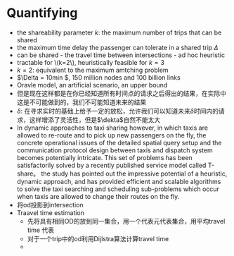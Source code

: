 Quantifying
======
<script type="text/javascript" src="http://cdn.mathjax.org/mathjax/latest/MathJax.js?config=default"></script>
- the shareability parameter $k$: the maximum number of trips that can be shared
- the maximum time delay the passenger can tolerate in a shared trip $\Delta$
- can be shared - the travel time between intersections - ad hoc heuristic
- tractable for \\(k=2\\), heuristically feasible for $k=3$
- $k=2$: equivalent to the maximum amtching problem 
- $\Delta = 10min $, 150 million nodes and 100 billion links
- Oravle model, an artificial scenario, an upper bound
- 但是现在这样都是在你已经知道所有时间点的请求之后得出的结果，在实际中这是不可能做到的，我们不可能知道未来的结果
- $\delta$: 在寻求实时的基础上给予一定的放松，允许我们可以知道未来$\delta$时间内的请求，这样增添了灵活性，但是$\dekta$自然不能太大
- In dynamic approaches to taxi sharing however, in which taxis are allowed to re-route and to pick up new passengers on the fly, the concrete operational issues of the detailed spatial query setup and the communication protocol design between taxis and dispatch system becomes potentially intricate. This set of problems has been satisfactorily solved by a recently published service model called T-share。 the study has pointed out the impressive potential of a heuristic, dynamic approach, and has provided efficient and scalable algorithms to solve the taxi searching and scheduling sub-problems which occur when taxis are allowed to change their routes on the fly.
- 将od投影到intersection
- Traavel time estimation
    - 先将具有相同OD的放到同一集合，用一个代表元代表集合，用平均travel time 代表
    - 对于一个trip中的od利用Dijlstra算法计算travel time
    - 
